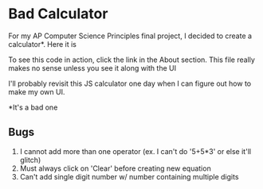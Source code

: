 # Bad Calculator
For my AP Computer Science Principles final project, I decided to create a calculator*.  Here it is

To see this code in action, click the link in the About section.  This file really makes no sense unless you see it along with the UI

I'll probably revisit this JS calculator one day when I can figure out how to make my own UI.

*It's a bad one

## Bugs
1. I cannot add more than one operator (ex. I can't do '5+5*3' or else it'll glitch)
2. Must always click on 'Clear' before creating new equation
3. Can't add single digit number w/ number containing multiple digits
